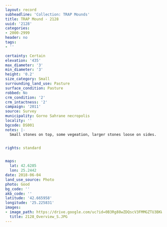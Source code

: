 ```yaml
---
layout: record
subheadline: 'Collection: TRAP Mounds'
title: TRAP Mound - 2128
uuid: '2128'
categories:
- 2000-2999
header: no
tags:
- ''

certainty: Certain
elevation: '435'
max_diameter: '3'
min_diameter: '3'
height: '0.2'
size_category: Small
surrounding_land_use: Pasture
surface_condition: Pasture
robbed: No
crm_condition: '2'
crm_intactness: '2'
campaign: '2011'
source: Survey
municipality: Gorno Sahrane necropolis
locality: ''
bgcode: DS001
notes: |-
  Small stones on top, some vegeation, larger stones loose on sides.


rights: standard


maps:
  lat: 42.6285
  lon: 25.2442
date: 2018-06-04
land_use_source: Photo
photo: Good
bg_code: ''
akb_code: ''
latitude: '42.665958'
longitude: '25.225831'
images:
- image_path: https://drive.google.com/uc?id=0B3Rg88wZDQscV3FMMGZTU3BKWFU
  title: 2128_Overview_S.JPG
---
```

